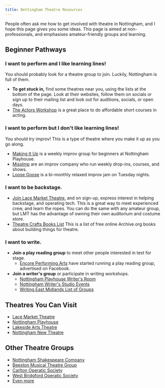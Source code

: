 ```yaml
---
title: Nottingham Theatre Resources 
---
```

People often ask me how to get involved with theatre in Nottingham, and I hope this page gives you some ideas. This page is aimed at non-professionals, and emphasises amateur-friendly groups and learning.

## Beginner Pathways
### I want to perform and I like learning lines!
You should probably look for a theatre group to join. Luckily, Nottingham is full of them.
  - **To get stuck in,** find some theatres near you, using the lists at the bottom of the page. Look at their websites, follow them on socials or sign up to their mailing list and look out for auditions, socials, or open days.
  - [The Actors Workshop](https://www.theactorsworkshopnottingham.com/) is a great place to do affordable short courses in acting. 

### I want to perform but I don't like learning lines!
You should try improv! This is a type of theatre where you make it up as you go along.
  - [Making It Up](https://nottinghamplayhouse.co.uk/project/making-it-up/) is a weekly improv group for beginners at Nottingham Playhouse.
  - [MissImp](https://www.missimp.co.uk/) are an improv company who run weekly drop-ins, courses, and shows.
  - [Loose Goose](https://loose-goose-improv.mailchimpsites.com/) is a bi-monthly relaxed improv jam on Tuesday nights.
  
### I want to be backstage.
  - [Join Lace Market Theatre,](https://lacemarkettheatre.co.uk/) and on sign-up, express interest in helping backstage, and operating tech. This is a great way to meet experienced crew, and learn the ropes. You can do the same with any amateur group, but LMT has the advantage of owning their own auditorium and costume store.
  - [Theatre Crafts Books List](https://archive.org/details/@riewarden/lists/2/theatre-crafts) This is a list of free online Archive.org books about building things for theatre.
  
### I want to write.
  - **Join a play reading group** to meet other people interested in text for stage.
    - [Encore Performing Arts](https://www.facebook.com/encorenottingham) have started running a play reading group, advertised on Facebook.
  - **Join a writer's group** or participate in writing workshops.
    - [Nottingham Playhouse Writer's Room](https://nottinghamplayhouse.co.uk/for-artists/amplify/writers-group/)
    - [Nottingham Writer's Studio Events](https://www.eventbrite.co.uk/cc/workshops-2613409)
    - [Writing East Midlands List of Groups](https://writingeastmidlands.co.uk/for-writers/writing-groups/writing-groups-nottinghamshire/)

## Theatres You Can Visit
- [Lace Market Theatre](https://lacemarkettheatre.co.uk/LaceMarketTheatre.dll/WhatsOn)
- [Nottingham Playhouse](https://nottinghamplayhouse.co.uk/)
- [Lakeside Arts Theatre](https://www.lakesidearts.org.uk/)
- [Nottingham New Theatre](https://newtheatre.org.uk/)

## Other Theatre Groups
- [Nottingham Shakespeare Company](https://nottinghamshakespeare.co.uk/)
- [Beeston Musical Theatre Group](https://bmtg.org.uk/)
- [Carlton Operatic Society](https://www.carltonoperatic.com/)
- [West Bridgford Operatic Society](https://www.westbridgfordoperaticsociety.co.uk/)
- [Even more](https://leftlion.co.uk/features/2012/07/small-theatre-groups-of-nottingham/)